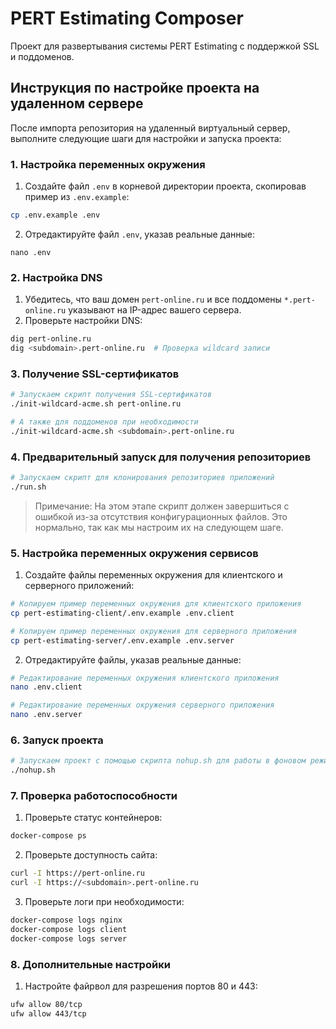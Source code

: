 # PERT Estimating Composer

Проект для развертывания системы PERT Estimating с поддержкой SSL и поддоменов.

## Инструкция по настройке проекта на удаленном сервере

После импорта репозитория на удаленный виртуальный сервер, выполните следующие шаги для настройки и запуска проекта:

### 1. Настройка переменных окружения

1. Создайте файл `.env` в корневой директории проекта, скопировав пример из `.env.example`:

```bash
cp .env.example .env
```

2. Отредактируйте файл `.env`, указав реальные данные:
```
nano .env
```

### 2. Настройка DNS

1. Убедитесь, что ваш домен `pert-online.ru` и все поддомены `*.pert-online.ru` указывают на IP-адрес вашего сервера.
2. Проверьте настройки DNS:
```bash
dig pert-online.ru
dig <subdomain>.pert-online.ru  # Проверка wildcard записи
```

### 3. Получение SSL-сертификатов

```bash
# Запускаем скрипт получения SSL-сертификатов
./init-wildcard-acme.sh pert-online.ru

# А также для поддоменов при необходимости
./init-wildcard-acme.sh <subdomain>.pert-online.ru
```

### 4. Предварительный запуск для получения репозиториев

```bash
# Запускаем скрипт для клонирования репозиториев приложений
./run.sh
```

> Примечание: На этом этапе скрипт должен завершиться с ошибкой из-за отсутствия конфигурационных файлов. Это нормально, так как мы настроим их на следующем шаге.

### 5. Настройка переменных окружения сервисов

1. Создайте файлы переменных окружения для клиентского и серверного приложений:

```bash
# Копируем пример переменных окружения для клиентского приложения
cp pert-estimating-client/.env.example .env.client

# Копируем пример переменных окружения для серверного приложения
cp pert-estimating-server/.env.example .env.server
```

2. Отредактируйте файлы, указав реальные данные:
```bash
# Редактирование переменных окружения клиентского приложения
nano .env.client

# Редактирование переменных окружения серверного приложения
nano .env.server
```

### 6. Запуск проекта

```bash
# Запускаем проект с помощью скрипта nohup.sh для работы в фоновом режиме
./nohup.sh
```

### 7. Проверка работоспособности

1. Проверьте статус контейнеров:
```bash
docker-compose ps
```

2. Проверьте доступность сайта:
```bash
curl -I https://pert-online.ru
curl -I https://<subdomain>.pert-online.ru
```

3. Проверьте логи при необходимости:
```bash
docker-compose logs nginx
docker-compose logs client
docker-compose logs server
```

### 8. Дополнительные настройки

1. Настройте файрвол для разрешения портов 80 и 443:
```bash
ufw allow 80/tcp
ufw allow 443/tcp
```
